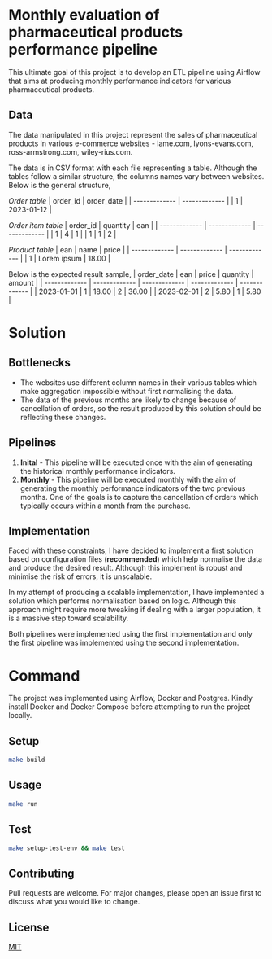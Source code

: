 # Monthly evaluation of pharmaceutical products performance pipeline

This ultimate goal of this project is to develop an ETL pipeline using Airflow that aims at producing monthly performance indicators for various pharmaceutical products.

## Data

The data manipulated in this project represent the sales of pharmaceutical products in various e-commerce websites - lame.com, lyons-evans.com, ross-armstrong.com, wiley-rius.com.

The data is in CSV format with each file representing a table. Although the tables follow a similar structure, the columns names vary between websites. Below is the general structure,

_Order table_
| order_id | order_date |
| ------------- | ------------- |
| 1 | 2023-01-12 |

_Order item table_
| order_id | quantity | ean |
| ------------- | ------------- | ------------- |
| 1 | 4 | 1 |
| 1 | 1 | 2 |

_Product table_
| ean | name | price |
| ------------- | ------------- | ------------- |
| 1 | Lorem ipsum | 18.00 |

Below is the expected result sample,
| order_date | ean | price | quantity | amount |
| ------------- | ------------- | ------------- | ------------- | ------------- |
| 2023-01-01 | 1 | 18.00 | 2 | 36.00 |
| 2023-02-01 | 2 | 5.80 | 1 | 5.80 |

# Solution

## Bottlenecks

- The websites use different column names in their various tables which make aggregation impossible without first normalising the data.
- The data of the previous months are likely to change because of cancellation of orders, so the result produced by this solution should be reflecting these changes.

## Pipelines

1. **Inital** - This pipeline will be executed once with the aim of generating the historical monthly performance indicators.
2. **Monthly** - This pipeline will be executed monthly with the aim of generating the monthly performance indicators of the two previous months. One of the goals is to capture the cancellation of orders which typically occurs within a month from the purchase.

## Implementation

Faced with these constraints, I have decided to implement a first solution based on configuration files (**recommended**) which help normalise the data and produce the desired result. Although this implement is robust and minimise the risk of errors, it is unscalable.

In my attempt of producing a scalable implementation, I have implemented a solution which performs normalisation based on logic. Although this approach might require more tweaking if dealing with a larger population, it is a massive step toward scalability.

Both pipelines were implemented using the first implementation and only the first pipeline was implemented using the second implementation.

# Command

The project was implemented using Airflow, Docker and Postgres. Kindly install Docker and Docker Compose before attempting to run the project locally.

## Setup

```bash
make build
```

## Usage

```bash
make run
```

## Test

```bash
make setup-test-env && make test
```

## Contributing

Pull requests are welcome. For major changes, please open an issue first to discuss what you would like to change.

## License

[MIT](https://choosealicense.com/licenses/mit/)
